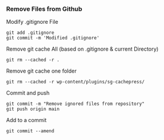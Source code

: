 ### **Remove Files from Github**

Modify .gitignore File

```text-plain
git add .gitignore
git commit -m 'Modified .gitignore'
```

Remove git cache All (based on .gitignore & current Directory)

```text-plain
git rm --cached -r .
```

Remove git cache one folder

```text-plain
git rm --cached -r wp-content/plugins/sg-cachepress/
```

Commit and push

```text-plain
git commit -m "Remove ignored files from repository"
git push origin main
```

Add to a commit

```text-plain
git commit --amend 
```
